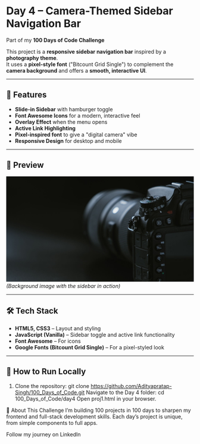 # Day 4 – Camera-Themed Sidebar Navigation Bar  
Part of my **100 Days of Code Challenge**

This project is a **responsive sidebar navigation bar** inspired by a **photography theme**.  
It uses a **pixel-style font** ("Bitcount Grid Single") to complement the **camera background** and offers a **smooth, interactive UI**.

---

## 🚀 Features
- **Slide-in Sidebar** with hamburger toggle  
- **Font Awesome Icons** for a modern, interactive feel  
- **Overlay Effect** when the menu opens  
- **Active Link Highlighting**  
- **Pixel-inspired font** to give a "digital camera" vibe  
- **Responsive Design** for desktop and mobile  

---

## 📸 Preview  
![Navbar Preview](photo.jpg)  
*(Background image with the sidebar in action)*

---

## 🛠️ Tech Stack
- **HTML5, CSS3** – Layout and styling  
- **JavaScript (Vanilla)** – Sidebar toggle and active link functionality  
- **Font Awesome** – For icons  
- **Google Fonts (Bitcount Grid Single)** – For a pixel-styled look  

---

## 📂 How to Run Locally
1. Clone the repository:
   git clone https://github.com/Adityapratap-Singh/100_Days_of_Code.git
   Navigate to the Day 4 folder:
      cd 100_Days_of_Code/day4
      Open proj1.html in your browser.

📅 About This Challenge
I’m building 100 projects in 100 days to sharpen my frontend and full-stack development skills.
Each day’s project is unique, from simple components to full apps.

Follow my journey on LinkedIn

